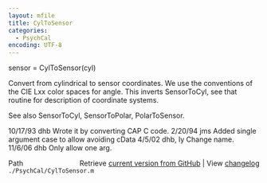 ```yaml
---
layout: mfile
title: CylToSensor
categories:
  - PsychCal
encoding: UTF-8
---
```


sensor = CylToSensor\(cyl\)

Convert from cylindrical to sensor coordinates.
We use the conventions of the CIE Lxx color spaces
for angle.  This inverts SensorToCyl, see that routine
for description of coordinate systems.

See also SensorToCyl, SensorToPolar, PolarToSensor.

10/17/93    dhb   Wrote it by converting CAP C code.
2/20/94     jms   Added single argument case to allow avoiding cData
4/5/02      dhb, ly  Change name.
11/6/06     dhb   Only allow one arg.


<div class="code_header" style="text-align:right;">
  <span style="float:left;">Path&nbsp;&nbsp;</span> <span class="counter">Retrieve <a href=
  "https://raw.github.com/Psychtoolbox-3/Psychtoolbox-3/beta/./PsychCal/CylToSensor.m">current version from GitHub</a> | View <a href=
  "https://github.com/Psychtoolbox-3/Psychtoolbox-3/commits/beta/./PsychCal/CylToSensor.m">changelog</a></span>
</div>
<div class="code">
  <code>./PsychCal/CylToSensor.m</code>
</div>

